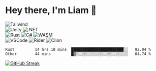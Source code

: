 # Hey there, I'm Liam 👋

![Tailwind](https://img.shields.io/badge/Tailwind-38bdf8?style=for-the-badge&logo=tailwind-css&logoColor=white)
<br>
![Unity](https://img.shields.io/badge/unity-%23239120.svg?style=for-the-badge&logo=unity&logoColor=white)
![.NET](https://img.shields.io/badge/.NET-512BD4?style=for-the-badge&logo=dotnet&logoColor=white)
<br>
![Rust](https://img.shields.io/badge/rust-e53717.svg?style=for-the-badge&logo=rust&logoColor=white)
![C#](https://img.shields.io/badge/c%23-9a4993.svg?style=for-the-badge&logo=c-sharp&logoColor=white)
![WASM](https://img.shields.io/badge/WASM-654FF0?style=for-the-badge&logo=WebAssembly&logoColor=white)
<br>
![VSCode](https://img.shields.io/badge/VSCode-0078D4?style=for-the-badge&logo=visual%20studio%20code&logoColor=white)
![Rider](https://img.shields.io/badge/Rider-da4643?style=for-the-badge&logo=Rider&logoColor=white)
![Clion](https://img.shields.io/badge/CLion-22d88f?style=for-the-badge&logo=clion&logoColor=white)

<!--START_SECTION:waka-->

```text
Rust         14 hrs 18 mins  ███████████████████████░░   92.04 %
Other        44 mins         █▒░░░░░░░░░░░░░░░░░░░░░░░   04.74 %
```

<!--END_SECTION:waka-->

[![GitHub Streak](http://github-readme-streak-stats.herokuapp.com?user=LiamGallagher737&theme=github-dark&hide_border=true&background=161B22)](https://git.io/streak-stats)
<!---
http://github-readme-streak-stats.herokuapp.com/demo/?user=LiamGallagher737&theme=github-dark&hide_border=true&date_format=&locale=en&properties=border&background=%23161B22
-->

<!---
Steam logo for later use
![Steam](https://img.shields.io/badge/Steam-144b7e?style=for-the-badge&logo=steam&logoColor=white)
-->
